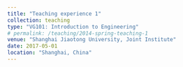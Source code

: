 ```yaml
---
title: "Teaching experience 1"
collection: teaching
type: "VG101: Introduction to Engineering"
# permalink: /teaching/2014-spring-teaching-1
venue: "Shanghai Jiaotong University, Joint Institute"
date: 2017-05-01
location: "Shanghai, China"
---
```




<!-- ---
This is a description of a teaching experience. You can use markdown like any other post.

Heading 1
======

Heading 2
======

Heading 3
====== -->